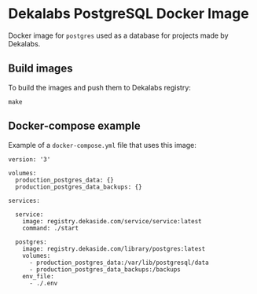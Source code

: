 # Dekalabs PostgreSQL Docker Image

Docker image for `postgres` used as a database for projects made by Dekalabs.

## Build images

To build the images and push them to Dekalabs registry:

    make

## Docker-compose example

Example of a `docker-compose.yml` file that uses this image:

    version: '3'

    volumes:
      production_postgres_data: {}
      production_postgres_data_backups: {}

    services:

      service:
        image: registry.dekaside.com/service/service:latest
        command: ./start

      postgres:
        image: registry.dekaside.com/library/postgres:latest
        volumes:
          - production_postgres_data:/var/lib/postgresql/data
          - production_postgres_data_backups:/backups
        env_file:
          - ./.env
